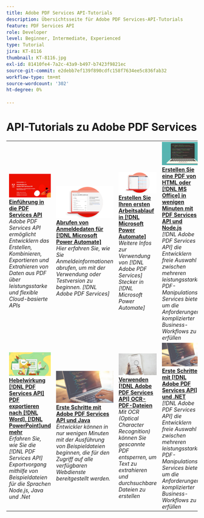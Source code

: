 ```yaml
---
title: Adobe PDF Services API-Tutorials
description: Übersichtsseite für Adobe PDF Services-API-Tutorials
feature: PDF Services API
role: Developer
level: Beginner, Intermediate, Experienced
type: Tutorial
jira: KT-8116
thumbnail: KT-8116.jpg
exl-id: 81410fe4-7a2c-43a9-b497-b7423f9821ec
source-git-commit: e2debb7ef139f890cdfc158f7634ee5c836fab32
workflow-type: tm+mt
source-wordcount: '302'
ht-degree: 0%

---
```


# API-Tutorials zu Adobe PDF Services

<table style="table-layout:fixed">
<tr>
 <td>
   <a href="https://experienceleague.adobe.com/docs/adobe-developers-live-events/events/2021/oct2021/pdf-services-api.html">
      <img alt="Einführung in die PDF Services API" src="assets/introduction_1280.png" />
   </a>
    <div>
   <a href="https://experienceleague.adobe.com/docs/adobe-developers-live-events/events/2021/oct2021/pdf-services-api.html"><strong>Einführung in die PDF Services API</strong></a>
    </div>
    <em>Adobe PDF Services API ermöglicht Entwicklern das Erstellen, Kombinieren, Exportieren und Extrahieren von Daten aus PDF über leistungsstarke und flexible Cloud-basierte APIs</em>
    <br>
  </td>
  <td>
   <a href="getting-credentials-power-automate.md">
      <img alt="Abrufen von Anmeldedaten für Microsoft Power Automate" src="assets/createcredentials_1280.png" />
   </a>
    <div>
   <a href="getting-credentials-power-automate.md"><strong>Abrufen von Anmeldedaten für [!DNL Microsoft Power Automate]</strong></a>
    </div>
    <em>Hier erfahren Sie, wie Sie Anmeldeinformationen abrufen, um mit der Verwendung oder Testversion zu beginnen. [!DNL Adobe PDF Services]</em>
    <br>
  </td>
  <td>
   <a href="create-workflow-power-automate.md">
      <img alt="Erstellen Sie Ihren ersten Arbeitsablauf in Microsoft Power Automate" src="assets/firstflow_1280.png" />
   </a>
    <div>
   <a href="create-workflow-power-automate.md"><strong>Erstellen Sie Ihren ersten Arbeitsablauf in [!DNL Microsoft Power Automate]</strong></a>
    </div>
    <em>Weitere Infos zur Verwendung von [!DNL Adobe PDF Services] Stecker in [!DNL Microsoft Power Automate]</em>
    <br>
  </td>
  <td>
   <a href="createpdffromhtml.md">
      <img alt="Erstellen Sie mit der PDF Services-API und Node.js in wenigen Minuten eine PDF von HTML oder MS Office" src="assets/PDFServices_GettingStartedNode_thumb.jpg" />
   </a>
    <div>
   <a href="createpdffromhtml.md"><strong>Erstellen Sie eine PDF von HTML oder [!DNL MS Office] in wenigen Minuten mit PDF Services API und Node.js</strong></a>
    </div>
    <em>[!DNL Adobe PDF Services API] die Entwicklern freie Auswahl zwischen mehreren leistungsstarken PDF-Manipulations-Services bietet, um die Anforderungen komplizierter Business-Workflows zu erfüllen</em>
    <br>
  </td>
</tr>
<tr>
  <td>
   <a href="exportpdf.md">
      <img alt="Verwenden der PDF Services API zum Exportieren von PDF in Word, PowerPoint und mehr" src="assets/PDFServices_ExportPDF_thumb.jpg" />
   </a>
    <div>
   <a href="exportpdf.md"><strong>Hebelwirkung [!DNL PDF Services API] PDF exportieren nach [!DNL Word], [!DNL PowerPoint]und mehr</strong></a>
    </div>
    <em>Erfahren Sie, wie Sie die [!DNL PDF Services API] Exportvorgang mithilfe von Beispieldateien für die Sprachen Node.js, Java und .Net</em>
    <br>
  </td>
   <td>
   <a href="gettingstartedjava.md">
      <img alt="Erste Schritte mit Adobe PDF Services API und Java" src="assets/PDFServices_GettingStartedJAVA_thumb.jpg" />
   </a>
    <div>
   <a href="gettingstartedjava.md"><strong>Erste Schritte mit Adobe PDF Services API und Java</strong></a>
    </div>
    <em>Entwickler können in nur wenigen Minuten mit der Ausführung von Beispieldateien beginnen, die für den Zugriff auf alle verfügbaren Webdienste bereitgestellt werden.</em>
    <br>
  </td>
   <td>
   <a href="ocr.md">
      <img alt="Verwenden der Adobe PDF Services-API zum OCR-PDF von Dateien" src="assets/PDFServices_OCR_Thumb.jpg" />
   </a>
    <div>
   <a href="ocr.md"><strong>Verwenden [!DNL Adobe PDF Services API] OCR-PDF-Dateien</strong></a>
    </div>
    <em>Mit OCR (Optical Character Recognition) können Sie gescannte PDF entsperren, um Text zu extrahieren und durchsuchbare Dateien zu erstellen</em>
    <br>
  </td>
  <td>
   <a href="gettingstartednet.md">
      <img alt="Erste Schritte mit Adobe PDF Services API und .Net" src="assets/PDFServices_GettingStartedNET_thumb.jpg" />
   </a>
    <div>
   <a href="gettingstartednet.md"><strong>Erste Schritte mit [!DNL Adobe PDF Services API] und .NET</strong></a>
    </div>
    <em>[!DNL Adobe PDF Services API] die Entwicklern freie Auswahl zwischen mehreren leistungsstarken PDF-Manipulations-Services bietet, um die Anforderungen komplizierter Business-Workflows zu erfüllen</em>
    <br>
  </td>
</tr>
</table>
